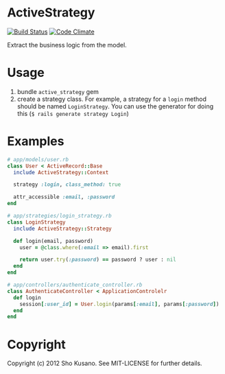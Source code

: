 # ActiveStrategy

[![Build Status](https://travis-ci.org/rosylilly/active_strategy.png?branch=master)](https://travis-ci.org/rosylilly/active_strategy)
[![Code Climate](https://codeclimate.com/badge.png)](https://codeclimate.com/github/rosylilly/active_strategy)

Extract the business logic from the model.

# Usage

1. bundle `active_strategy` gem
2. create a strategy class. For example, a strategy for a `login` method should be named `LoginStrategy`. You can use the generator for doing this (`$ rails generate strategy Login`)

# Examples

```ruby
# app/models/user.rb
class User < ActiveRecord::Base
  include ActiveStrategy::Context

  strategy :login, class_method: true

  attr_accessible :email, :password
end

# app/strategies/login_strategy.rb
class LoginStrategy
  include ActiveStrategy::Strategy

  def login(email, password)
    user = @class.where(:email => email).first

    return user.try(:password) == password ? user : nil
  end
end

# app/controllers/authenticate_controller.rb
class AuthenticateController < ApplicationControlelr
  def login
    session[:user_id] = User.login(params[:email], params[:password])
  end
end
```

# Copyright

Copyright (c) 2012 Sho Kusano. See MIT-LICENSE for further details.
